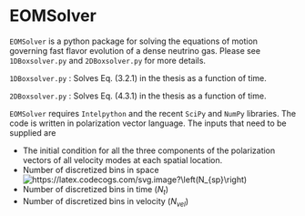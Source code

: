 # EOMSolver
`EOMSolver` is a python package for solving the equations of motion governing fast flavor evolution of a dense neutrino gas. Please see `1DBoxsolver.py` and `2DBoxsolver.py` for more details.

`1DBoxsolver.py` : Solves Eq. (3.2.1) in the thesis as a function of time. 

`2DBoxsolver.py` : Solves Eq. (4.3.1) in the thesis as a function of time. 

`EOMSolver` requires `Intelpython` and the recent `SciPy` and `NumPy` libraries. The code is written in polarization vector language. The inputs that need to be supplied are 
- The initial condition for all the three components of the polarization vectors of all velocity modes at each spatial location. 
- Number of discretized bins in space <img src="https://latex.codecogs.com/svg.image?\left(N_{sp}\right)" title="https://latex.codecogs.com/svg.image?\left(N_{sp}\right)" />
- Number of discretized bins in time ($N_t$)
- Number of discretized bins in velocity ($N_{vel}$)



